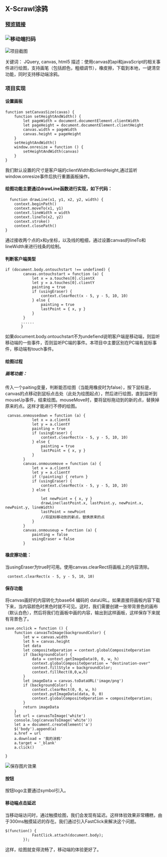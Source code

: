## X-Scrawl涂鸦
### [预览链接](https://larrykamezhao.github.io/X-Scrawl/)

### ![移动端扫码](https://article111.oss-cn-beijing.aliyuncs.com/QR-CODE/x%E7%94%BB%E6%9D%BF.png)

![项目截图](https://music164.oss-cn-hangzhou.aliyuncs.com/markdown/QQ%E6%B5%8F%E8%A7%88%E5%99%A8%E6%88%AA%E5%9B%BE20181023120034.png)

关键词： JQuery, canvas, html5
描述：使用canvas的api和javaScript的相关事件进行绘图，支持画笔（包括颜色，粗细调节），橡皮擦，下载到本地，一键清空功能，同时支持移动端涂鸦。

### 项目实现

#### 设置画板
~~~
function setCanvasSize(cavas) {
    function setHeightAndWidth() {
        let pageWidth = document.documentElement.clientWidth
        let pageHeight = document.documentElement.clientHeight
        canvas.width = pageWidth
        canvas.height = pageHeight
    }
    setHeightAndWidth()
    window.onresize = function () {
        setHeightAndWidth(canvas)
    }
}
~~~
我们默认设置的尺寸是客户端的clientWidth和clientHeight,通过监听window.onresize事件后执行重置画板操作。
#### 绘图功能主要通过drawLine函数进行实现，如下代码：
~~~
  function drawLine(x1, y1, x2, y2, width) {
    context.beginPath()
    context.moveTo(x1, y1)
    context.lineWidth = width
    context.lineTo(x2, y2)
    context.stroke()
    context.closePath()
}
~~~
通过接收两个点的x和y坐标，以及线的粗细，通过设置canvas的lineTo和lineWidth来进行线条的绘制。

#### 判断客户端类型
~~~
if (document.body.ontouchstart !== undefined) {
        canvas.ontouchstart = function (a) {
            let x = a.touches[0].clientX
            let y = a.touches[0].clientY
            painting = true
            if (usingEraser) {
                context.clearRect(x - 5, y - 5, 10, 10)
            } else {
                painting = true
                lastPoint = { x, y }
            }
        }
       ......
       }
~~~
如果document.body.ontouchstart不为undefiend说明客户端是移动端，则监听移动端的一些事件，否则监听PC端的事件。本项目中主要区别在PC端有鼠标事件，移动端有touch事件。

#### 绘图过程
##### 画笔功能：
传入一个paiting变量，判断能否绘图（当能用橡皮时为false），按下鼠标是，canvas的点移动到鼠标点击处（此处为绘图起点），然后进行绘图，直到监听到mouseUp事件，结束绘图。mouseMove时，要将鼠标拖动到的新的点，替换掉原来的点。这样才能进行不停的绘图。
~~~
 canvas.onmousedown = function (a) {
            let x = a.clientX
            let y = a.clientY
            painting = true
            if (usingEraser) {
                context.clearRect(x - 5, y - 5, 10, 10)
            } else {
                painting = true
                lastPoint = { x, y }
            }
        }
        canvas.onmousemove = function (a) {
            let x = a.clientX
            let y = a.clientY
            if (!painting) { return }
            if (usingEraser) {
                context.clearRect(x - 5, y - 5, 10, 10)
            } else {
                
                let newPoint = { x, y }
                drawLine(lastPoint.x, lastPoint.y, newPoint.x, newPoint.y, lineWidth)
                lastPoint = newPoint
                //将鼠标移动到的新点，替换原来的点
            }
        }
        canvas.onmouseup = function (a) {
            painting = false
            usingEraser = false
        }
~~~
#### 橡皮擦功能：
当usingEraser为true时可用。使用canvas.clearRect将画板上的内容清除。
~~~
 context.clearRect(x - 5, y - 5, 10, 10)
~~~
#### 保存功能
将canvas画好的内容转化为base64 编码的 dataURL。如果直接将画板内容下载下来，当内容颜色时黑色时就不可见。这时，我们需要创建一张带背景色的画布（默认白色），然后将我们在画板中画的内容，输出到这样画板，这样保存下来就有背景色了。
~~~
save.onclick = function () {
    function canvasToImage(backgroundColor) {
        let w = canvas.width
        let h = canvas.height
        let data
        let compositeOperation = context.globalCompositeOperation
        if (backgroundColor) {
            data = context.getImageData(0, 0, w, h) 
            context.globalCompositeOperation = "destination-over"
            context.fillStyle = backgroundColor;
            context.fillRect(0,0,w,h)
        }
        let imageData = canvas.toDataURL('image/png')
        if (backgroundColor) {
            context.clearRect(0, 0, w, h)
            context.putImageData(data, 0, 0)
            context.globalCompositeOperation = compositeOperation;
        }
        return imageData
    }
    let url = canvasToImage('white')
    console.log(canvasToImage('white'))
    let a = document.createElement('a')
    $('body').append(a)
    a.href = url
    a.download = '我的涂鸦'
    a.target = '_blank'
    a.click()

}
~~~
![保存图片效果](https://music164.oss-cn-hangzhou.aliyuncs.com/markdown/%E9%A1%B9%E7%9B%AE%E4%BF%9D%E5%AD%98.png)

#### 按钮
按钮logo主要通过symbol引入。
#### 移动端点击延迟
当移动端访问时，通过触摸绘图，我们会发现有延迟。这样体验效果非常糟糕，由于300ms触摸延迟的存在。我们通过引入FastClick来解决这个问题。
~~~
$(function() {
            FastClick.attach(document.body);
        });
~~~
这样，绘图就变得流畅了，移动端的体验更好了。
